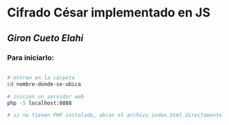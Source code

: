 # Cifrado César implementado en JS

## *Giron Cueto Elahi*

### Para iniciarlo:

```bash

# entren en la carpeta
cd nombre-donde-se-ubica

# inicien un servidor web
php -S localhost:8888

# si no tienen PHP instalado, abran el archivo index.html directamente en el navegador.
```

